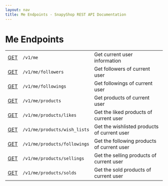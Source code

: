 ```yaml
---
layout: nav
title: Me Endpoints - SnapyShop REST API Documentation
---
```


<h1 class="page-header">Me Endpoints</h1>

<table class="table table-bordered">
  <tr>
    <td class="request-method"><a href="#get_me">GET</a></td>
    <td><code>/v1/me</code></td>
    <td>Get current user information</td>
  </tr>
  <tr>
    <td class="request-method"><a href="#get_me_followers">GET</a></td>
    <td><code>/v1/me/followers</code></td>
    <td>Get followers of current user</td>
  </tr>
  <tr>
    <td class="request-method"><a href="#get_me_followings">GET</a></td>
    <td><code>/v1/me/followings</code></td>
    <td>Get followings of current user</td>
  </tr>
  <tr>
    <td class="request-method"><a href="#get_me_products">GET</a></td>
    <td><code>/v1/me/products</code></td>
    <td>Get products of current user</td>
  </tr>
  <tr>
    <td class="request-method"><a href="#get_me_products_likes">GET</a></td>
    <td><code>/v1/me/products/likes</code></td>
    <td>Get the liked products of current user</td>
  </tr>
  <tr>
    <td class="request-method"><a href="#get_me_products_wish_lists">GET</a></td>
    <td><code>/v1/me/products/wish_lists</code></td>
    <td>Get the wishlisted products of current user</td>
  </tr>
  <tr>
    <td class="request-method"><a href="#get_me_products_followings">GET</a></td>
    <td><code>/v1/me/products/followings</code></td>
    <td>Get the following products of current user</td>
  </tr>
  <tr>
    <td class="request-method"><a href="#get_me_products_sellings">GET</a></td>
    <td><code>/v1/me/products/sellings</code></td>
    <td>Get the selling products of current user</td>
  </tr>
  <tr>
    <td class="request-method"><a href="#get_me_products_solds">GET</a></td>
    <td><code>/v1/me/products/solds</code></td>
    <td>Get the sold products of current user</td>
  </tr>
</table>